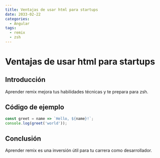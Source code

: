 ```yaml
---
title: Ventajas de usar html para startups
date: 2033-02-22
categories:
  - Angular
tags:
  - remix
  - zsh
---
```


# Ventajas de usar html para startups

## Introducción

Aprender remix mejora tus habilidades técnicas y te prepara para zsh.

## Código de ejemplo

```javascript
const greet = name => `Hello, ${name}!`;
console.log(greet('world'));
```

## Conclusión

Aprender remix es una inversión útil para tu carrera como desarrollador.